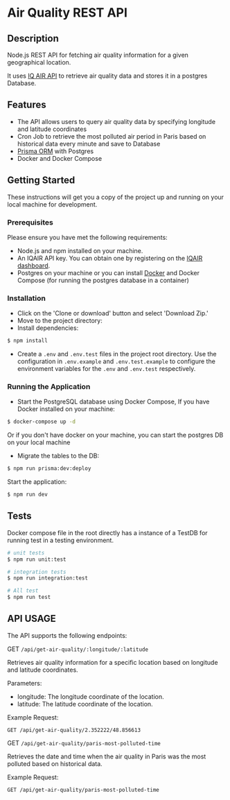 # Air Quality REST API

## Description
Node.js REST API for fetching air quality information for a given geographical location.

It uses [IQ AIR API](https://api-docs.iqair.com/) to retrieve air quality data and stores it in a postgres Database.


## Features
- The API allows users to query air quality data by specifying longitude and latitude coordinates
- Cron Job to retrieve the most polluted air period in Paris based on historical data every minute and save to Database
- [Prisma ORM](https://www.prisma.io/) with Postgres
- Docker and Docker Compose

## Getting Started
These instructions will get you a copy of the project up and running on your local machine for development.

### Prerequisites
Please ensure you have met the following requirements:

- Node.js and npm installed on your machine.
- An IQAIR API key. You can obtain one by registering on the [IQAIR dashboard](https://api-docs.iqair.com/).
- Postgres on your machine or you can install [Docker](https://docs.docker.com/get-docker/) and Docker Compose (for running the postgres database in a container)


### Installation
- Click on the 'Clone or download' button and select 'Download Zip.'
- Move to the project directory:
- Install dependencies:
```bash
$ npm install
```
- Create a `.env` and `.env.test` files in the project root directory. Use the configuration in `.env.example` and `.env.test.example` to configure the environment variables for the `.env` and `.env.test` respectively.
  

### Running the Application
- Start the PostgreSQL database using Docker Compose, If you have Docker installed on your machine:
```bash
$ docker-compose up -d
```
Or if you don't have docker on your machine, you can start the postgres DB on your local machine
- Migrate the tables to the DB:
```bash
$ npm run prisma:dev:deploy
```
Start the application:
```bash
$ npm run dev
```

## Tests
Docker compose file in the root directly has a instance of a TestDB for running test in a testing environment.

```bash
# unit tests
$ npm run unit:test

# integration tests
$ npm run integration:test

# All test
$ npm run test

```

## API USAGE

The API supports the following endpoints:

GET `/api/get-air-quality/:longitude/:latitude`

Retrieves air quality information for a specific location based on longitude and latitude coordinates.

Parameters:

- longitude: The longitude coordinate of the location.
- latitude: The latitude coordinate of the location.

Example Request:

```http
GET /api/get-air-quality/2.352222/48.856613
```

GET `/api/get-air-quality/paris-most-polluted-time`

Retrieves the date and time when the air quality in Paris was the most polluted based on historical data.

Example Request:

```http
GET /api/get-air-quality/paris-most-polluted-time
```